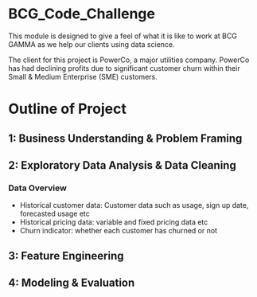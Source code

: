 # BCG_Code_Challenge

This module is designed to give a feel of what it is like to work at BCG GAMMA as we help our clients using data science.

The client for this project is PowerCo, a major utilities company. PowerCo has had declining profits due to significant customer churn within their Small & Medium Enterprise (SME) customers.

# Outline of Project 


## 1: Business Understanding & Problem Framing

## 2: Exploratory Data Analysis & Data Cleaning

### Data Overview 

* Historical customer data: Customer data such as usage, sign up date, forecasted usage etc
* Historical pricing data: variable and fixed pricing data etc
* Churn indicator: whether each customer has churned or not

## 3: Feature Engineering

## 4: Modeling & Evaluation
